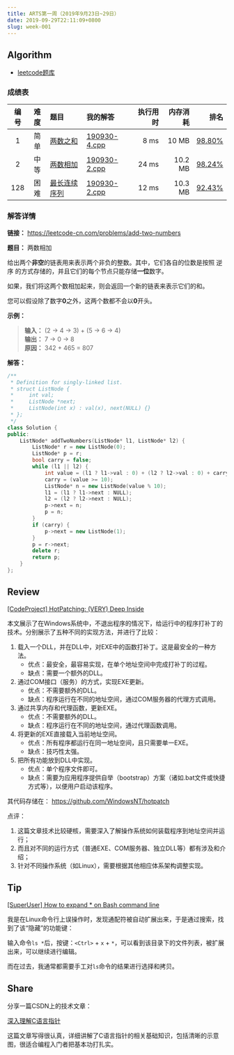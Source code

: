 ```yaml
---
title: ARTS第一周（2019年9月23日~29日）
date: 2019-09-29T22:11:09+0800
slug: week-001
---
```


## Algorithm

* [leetcode题库](https://leetcode-cn.com/problemset/all/)

### 成绩表

| 编号 | 难度 | 题目 | 我的解答 | 执行用时 | 内存消耗 | 排名 |
|:----:|:----:|:-----|:---------|---------:|---------:|-----:|
| 1 | 简单 | [两数之和](https://leetcode-cn.com/problems/two-sum/) | [190930-4.cpp](https://github.com/yanlinlin82/leetcode/blob/master/00001_two-sum/190930-4.cpp) | 8 ms | 10 MB | [98.80%](https://leetcode-cn.com/submissions/detail/31766750/) |
| 2 | 中等 | [两数相加](https://leetcode-cn.com/problems/add-two-numbers/) | [190930-2.cpp](https://github.com/yanlinlin82/leetcode/blob/master/00002_add-two-numbers/190930-2.cpp) | 24 ms | 10.2 MB | [98.24%](https://leetcode-cn.com/submissions/detail/31767696/) |
| 128 | 困难 | [最长连续序列](https://leetcode-cn.com/problems/longest-consecutive-sequence/) | [190930-2.cpp](https://github.com/yanlinlin82/leetcode/blob/master/00128_longest-consecutive-sequence/190930-2.cpp) | 12 ms | 10.3 MB | [92.43%](https://leetcode-cn.com/submissions/detail/31769076/) |

### 解答详情

**链接：** <https://leetcode-cn.com/problems/add-two-numbers>

**题目：** 两数相加

给出两个**非空**的链表用来表示两个非负的整数。其中，它们各自的位数是按照 逆序 的方式存储的，并且它们的每个节点只能存储**一位**数字。

如果，我们将这两个数相加起来，则会返回一个新的链表来表示它们的和。

您可以假设除了数字**0**之外，这两个数都不会以**0**开头。

**示例：**

> **输入：** (2 -> 4 -> 3) + (5 -> 6 -> 4)  
> **输出：** 7 -> 0 -> 8  
> **原因：** 342 + 465 = 807

**解答：**

```cpp
/**
 * Definition for singly-linked list.
 * struct ListNode {
 *     int val;
 *     ListNode *next;
 *     ListNode(int x) : val(x), next(NULL) {}
 * };
 */
class Solution {
public:
    ListNode* addTwoNumbers(ListNode* l1, ListNode* l2) {
        ListNode* r = new ListNode(0);
        ListNode* p = r;
        bool carry = false;
        while (l1 || l2) {
            int value = (l1 ? l1->val : 0) + (l2 ? l2->val : 0) + carry;
            carry = (value >= 10);
            ListNode* n = new ListNode(value % 10);
            l1 = (l1 ? l1->next : NULL);
            l2 = (l2 ? l2->next : NULL);
            p->next = n;
            p = n;
        }
        if (carry) {
            p->next = new ListNode(1);
        }
        p = r->next;
        delete r;
        return p;
    }
};
```

## Review

[\[CodeProject\] HotPatching: (VERY) Deep Inside](https://www.codeproject.com/Articles/1043089/HotPatching-VERY-Deep-Inside)

本文展示了在Windows系统中，不退出程序的情况下，给运行中的程序打补丁的技术。分别展示了五种不同的实现方法，并进行了比较：

1. 载入一个DLL，并在DLL中，对EXE中的函数打补丁。这是最安全的一种方法。
    * 优点：最安全，最容易实现，在单个地址空间中完成打补丁的过程。
    * 缺点：需要一个额外的DLL。
2. 通过COM接口（服务）的方式，实现EXE更新。
    * 优点：不需要额外的DLL。
    * 缺点：程序运行在不同的地址空间，通过COM服务器的代理方式调用。
3. 通过共享内存和代理函数，更新EXE。
    * 优点：不需要额外的DLL。
    * 缺点：程序运行在不同的地址空间，通过代理函数调用。
4. 将更新的EXE直接载入当前地址空间。
    * 优点：所有程序都运行在同一地址空间，且只需要单一EXE。
    * 缺点：技巧性太强。
5. 把所有功能放到DLL中实现。
    * 优点：单个程序文件即可。
    * 缺点：需要为应用程序提供自举（bootstrap）方案（诸如.bat文件或快捷方式等），以便用户启动该程序。

其代码存储在： <https://github.com/WindowsNT/hotpatch>

点评：

1. 这篇文章技术比较硬核，需要深入了解操作系统如何装载程序到地址空间并运行；
2. 而且对不同的运行方式（普通EXE、COM服务器、独立DLL等）都有涉及和介绍；
3. 针对不同操作系统（如Linux），需要根据其他相应体系架构调整实现。

## Tip

[\[SuperUser\] How to expand \* on Bash command line](https://superuser.com/questions/215950/how-to-expand-on-bash-command-line)

我是在Linux命令行上误操作时，发现通配符被自动扩展出来，于是通过搜索，找到了该“隐藏”的功能键：

输入命令`ls *`后，按键：`<Ctrl>` + `x` + `*`，可以看到该目录下的文件列表，被扩展出来，可以继续进行编辑。

而在过去，我通常都需要手工对`ls`命令的结果进行选择和拷贝。

## Share

分享一篇CSDN上的技术文章：

[深入理解C语言指针](https://blog.csdn.net/ZackSock/article/details/101594794)

这篇文章写得很认真，详细讲解了C语言指针的相关基础知识，包括清晰的示意图，很适合编程入门者把基本功打扎实。
